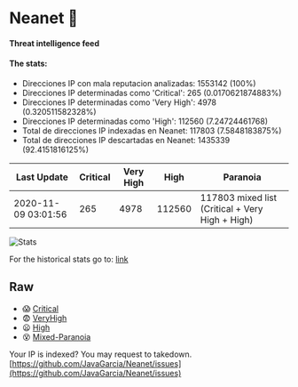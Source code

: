 # Neanet :hocho:
#### Threat intelligence feed
#### The stats:

- Direcciones IP con mala reputacion analizadas: 1553142 (100%)
- Direcciones IP determinadas como 'Critical':  265 (0.0170621874883%)
- Direcciones IP determinadas como 'Very High':  4978 (0.320511582328%)
- Direcciones IP determinadas como 'High':  112560 (7.24724461768)
- Total de direcciones IP indexadas en Neanet:  117803 (7.5848183875%)
- Total de direcciones IP descartadas en Neanet:  1435339 (92.4151816125%)

| Last Update | Critical | Very High | High | Paranoia |
| --- | --- | --- | --- | --- |
| 2020-11-09 03:01:56 | 265 | 4978 | 112560 | 117803 mixed list (Critical + Very High + High)|

![Stats](https://docs.google.com/spreadsheets/d/e/2PACX-1vSnaNMIXVabIpDJjufMlzH7poXnshF3mgd8Is1g9ytUEzVsP5my4Trn8f-xkoLLQ38xpL3HtmUexLo6/pubchart?oid=501124687&format=image)

For the historical stats go to: [link](/stats.csv)
## Raw
- :scream: [Critical](https://raw.githubusercontent.com/JavaGarcia/Neanet/master/blacklists/neanet_critical.txt)
- :fearful: [VeryHigh](https://raw.githubusercontent.com/JavaGarcia/Neanet/master/blacklists/neanet_veryHigh.txtt)
- :frowning: [High](https://raw.githubusercontent.com/JavaGarcia/Neanet/master/blacklists/neanet_high.txt)
- :dizzy_face: [Mixed-Paranoia](https://raw.githubusercontent.com/JavaGarcia/Neanet/master/blacklists/neanet_all.txt)


Your IP is indexed? You may request to takedown. [https://github.com/JavaGarcia/Neanet/issues](https://github.com/JavaGarcia/Neanet/issues)























































































































































































































































































































































































































































































































































































































































































































































































































































































































































































































































































































































































































































































































































































































































































































































































































































































































































































































































































































































































































































































